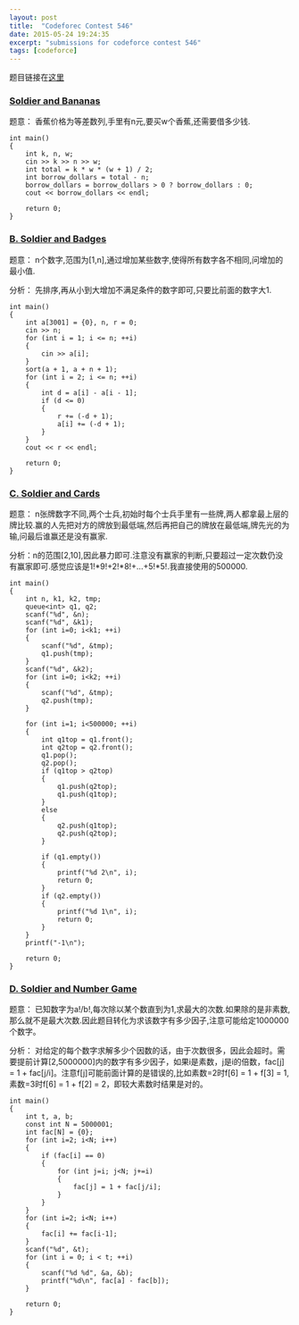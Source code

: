 ```yaml
---
layout: post
title:  "Codeforec Contest 546"
date: 2015-05-24 19:24:35
excerpt: "submissions for codeforce contest 546"
tags: [codeforce]
---
```


题目链接在[这里](http://codeforces.com/contest/546)

<!--more-->

### [Soldier and Bananas](http://codeforces.com/contest/546/problem/A)

题意： 香蕉价格为等差数列,手里有n元,要买w个香蕉,还需要借多少钱.

```
int main()
{
    int k, n, w;
    cin >> k >> n >> w;
    int total = k * w * (w + 1) / 2;
    int borrow_dollars = total - n;
    borrow_dollars = borrow_dollars > 0 ? borrow_dollars : 0;
    cout << borrow_dollars << endl;

    return 0;
}
```

### [B. Soldier and Badges](http://codeforces.com/contest/546/problem/B)

题意： n个数字,范围为[1,n],通过增加某些数字,使得所有数字各不相同,问增加的最小值.

分析： 先排序,再从小到大增加不满足条件的数字即可,只要比前面的数字大1.

```
int main()
{
    int a[3001] = {0}, n, r = 0;
    cin >> n;
    for (int i = 1; i <= n; ++i)
    {
        cin >> a[i];
    }
    sort(a + 1, a + n + 1);
    for (int i = 2; i <= n; ++i)
    {
        int d = a[i] - a[i - 1];
        if (d <= 0)
        {
            r += (-d + 1);
            a[i] += (-d + 1);
        }
    }
    cout << r << endl;

    return 0;
}
```


### [C. Soldier and Cards](http://codeforces.com/contest/546/problem/C)  

题意： n张牌数字不同,两个士兵,初始时每个士兵手里有一些牌,两人都拿最上层的牌比较.赢的人先把对方的牌放到最低端,然后再把自己的牌放在最低端,牌先光的为输,问最后谁赢还是没有赢家.

分析：n的范围[2,10],因此暴力即可.注意没有赢家的判断,只要超过一定次数仍没有赢家即可.感觉应该是1!\*9!+2!\*8!+...+5!\*5!.我直接使用的500000.

```
int main()
{
    int n, k1, k2, tmp;
    queue<int> q1, q2;
    scanf("%d", &n);
    scanf("%d", &k1);
    for (int i=0; i<k1; ++i)
    {
        scanf("%d", &tmp);
        q1.push(tmp);
    }
    scanf("%d", &k2);
    for (int i=0; i<k2; ++i)
    {
        scanf("%d", &tmp);
        q2.push(tmp);
    }

    for (int i=1; i<500000; ++i)
    {
        int q1top = q1.front();
        int q2top = q2.front();
        q1.pop();
        q2.pop();
        if (q1top > q2top)
        {
            q1.push(q2top);
            q1.push(q1top);
        }
        else
        {
            q2.push(q1top);
            q2.push(q2top);
        }

        if (q1.empty())
        {
            printf("%d 2\n", i);
            return 0;
        }
        if (q2.empty())
        {
            printf("%d 1\n", i);
            return 0;
        }
    }
    printf("-1\n");

    return 0;
}
```

### [D. Soldier and Number Game](http://codeforces.com/contest/546/problem/D)  

题意： 已知数字为a!/b!,每次除以某个数直到为1,求最大的次数.如果除的是非素数,那么就不是最大次数.因此题目转化为求该数字有多少因子,注意可能给定1000000个数字。

分析： 对给定的每个数字求解多少个因数的话，由于次数很多，因此会超时。需要提前计算[2,5000000]内的数字有多少因子，如果i是素数，j是i的倍数，fac[j] = 1 + fac[j/i]。注意f[j]可能前面计算的是错误的,比如素数=2时f[6] = 1 + f[3] = 1, 素数=3时f[6] = 1 + f[2] = 2，即较大素数时结果是对的。


```
int main()
{
    int t, a, b;
    const int N = 5000001;
    int fac[N] = {0};
    for (int i=2; i<N; i++)
    {
        if (fac[i] == 0)
        {
            for (int j=i; j<N; j+=i)
            {
                fac[j] = 1 + fac[j/i];
            }
        }
    }
    for (int i=2; i<N; i++)
    {
        fac[i] += fac[i-1];
    }
    scanf("%d", &t);
    for (int i = 0; i < t; ++i)
    {
        scanf("%d %d", &a, &b);
        printf("%d\n", fac[a] - fac[b]);
    }

    return 0;
}
```

